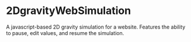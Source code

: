 # 2DgravityWebSimulation
A javascript-based 2D gravity simulation for a website. Features the ability to pause, edit values, and resume the simulation.
